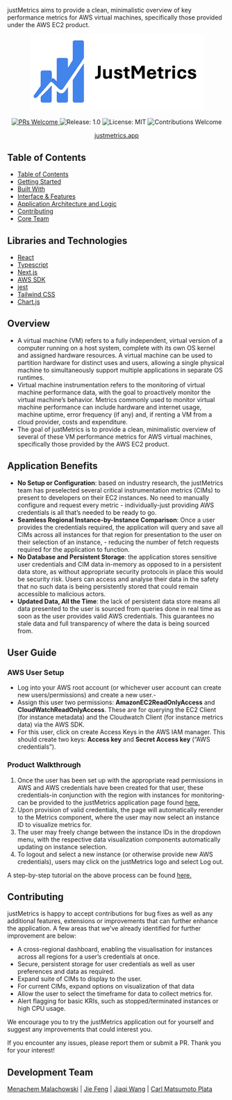 <p>justMetrics aims to provide a clean, minimalistic overview of key performance metrics for AWS virtual machines, specifically those provided under the AWS EC2 product.</p>


<p align="center">
  <img src="JustMetricsBrand.png" width="400" alt="Logo"/>
</p>

<p align="center">
  <a href="https://github.com/oslabs-beta/SeeQR">
    <img src="https://img.shields.io/badge/PRs-welcome-brightgreen.svg" alt="PRs Welcome"/>
  </a>
  <img src="https://img.shields.io/badge/Release-1.0.0-red" alt="Release: 1.0"/>
  <img src="https://img.shields.io/badge/License-MIT-orange.svg" alt="License: MIT"/>
  <img src="https://img.shields.io/badge/Contributions-welcome-blue.svg" alt="Contributions Welcome"/>
</p>

<p align="center">
  <a href="https://justmetrics.app/">justmetrics.app</a>
</p>

## Table of Contents

- [Table of Contents](#table-of-contents)
- [Getting Started](#libraries-and-technologies)
- [Built With](#overview)
- [Interface \& Features](#application-benefits)
- [Application Architecture and Logic](#user-guide)
- [Contributing](#contributing)
- [Core Team](#development-team)

## Libraries and Technologies

- [React](https://react.dev/)
- [Typescript](https://www.typescriptlang.org/)
- [Next.js](https://nextjs.org/docs)
- [AWS SDK](https://docs.aws.amazon.com/AWSJavaScriptSDK/v3/latest/)
- [jest](https://jestjs.io/)
- [Tailwind CSS](https://tailwindcss.com/)
- [Chart.js](https://www.chartjs.org/)


## Overview

- A virtual machine (VM) refers to a fully independent, virtual version of a computer running on a host system, complete with its own OS kernel and assigned hardware resources. A virtual machine can be used to partition hardware for distinct uses and users, allowing a single physical machine to simultaneously support multiple applications in separate OS runtimes.
- Virtual machine instrumentation refers to the monitoring of virtual machine performance data, with the goal to proactively monitor the virtual machine’s behavior. Metrics commonly used to monitor virtual machine performance can include hardware and internet usage, machine uptime, error frequency (if any) and, if renting a VM from a cloud provider, costs and expenditure. 
- The goal of justMetrics is to provide a clean, minimalistic overview of several of these VM performance metrics for AWS virtual machines, specifically those provided by the AWS EC2 product.

## Application Benefits

- <b>No Setup or Configuration</b>: based on industry research, the justMetrics team has preselected several critical instrumentation metrics (CIMs) to present to developers on their EC2 instances. No need to manually configure and request every metric - individually-just providing AWS credentials is all that’s needed to be ready to go.
- <b>Seamless Regional Instance-by-Instance Comparison</b>: Once a user provides the credentials required, the application will query and save all CIMs across all instances for that region for presentation to the user on their selection of an instance, - reducing the number of fetch requests required for the application to function.
- <b>No Database and Persistent Storage</b>: the application stores sensitive user credentials and CIM data in-memory as opposed to in a persistent data store, as without appropriate security protocols in place this would be security risk. Users can access and analyse their data in the safety that no such data is being persistently stored that could remain accessible to malicious actors.
- <b>Updated Data, All the Time</b>: the lack of persistent data store means all data presented to the user is sourced from queries done in real time as soon as the user provides valid AWS credentials. This guarantees no stale data and full transparency of where the data is being sourced from.
  
## User Guide
### AWS User Setup
- Log into your AWS root account (or whichever user account can create new users/permissions) and create a new user.-
- Assign this user two permissions: <b>AmazonEC2ReadOnlyAccess</b> and <b>CloudWatchReadOnlyAccess</b>. These are for querying the EC2 Client (for instance metadata) and the Cloudwatch Client (for instance metrics data) via the AWS SDK.
- For this user, click on create Access Keys in the AWS IAM manager. This should create two keys: <b>Access key</b> and <b>Secret Access key</b> (“AWS credentials”).

### Product Walkthrough
1. Once the user has been set up with the appropriate read permissions in AWS and AWS credentials have been created for that user, these credentials-in conjunction with the region with instances for monitoring-can be provided to the justMetrics application page found <a href="https://justmetrics.app/">here.</a>
2. Upon provision of valid credentials, the page will automatically rerender to the Metrics component, where the user may now select an instance ID to visualize metrics for.
3. The user may freely change between the instance IDs in the dropdown menu, with the respective data visualization components automatically updating on instance selection.
4. To logout and select a new instance (or otherwise provide new AWS credentials), users may click on the justMetrics logo and select Log out.

A step-by-step tutorial on the above process can be found [here.](https://scribehow.com/viewer/JustMetrics_Walkthrough__3zVqIDawQ5KZCPyZlC1DgA?referrer=documents&pdfPreview=false)

## Contributing

justMetrics is happy to accept contributions for bug fixes as well as any additional features, extensions or improvements that can further enhance the application. A few areas that we've already identified for further improvement are below:
- A cross-regional dashboard, enabling the visualisation for instances across all regions for a user’s credentials at once.
- Secure, persistent storage for user credentials as well as user preferences and data as required.
- Expand suite of CIMs to display to the user.
- For current CIMs, expand options on visualization of that data 
- Allow the user to select the timeframe for data to collect metrics for.
- Alert flagging for basic KRIs, such as  stopped/terminated instances or high CPU usage.

We encourage you to try the justMetrics application out for yourself and suggest any improvements that could interest you.

If you encounter any issues, please report them or submit a PR. Thank you for your interest!

## Development Team

[Menachem Malachowski](https://github.com/mendoul) | [Jie Feng](https://github.com/fengjie8791) | [Jiaqi Wang](https://github.com/jiaqiwang1105) | [Carl Matsumoto Plata](https://github.com/carlmatsumotoplata)

